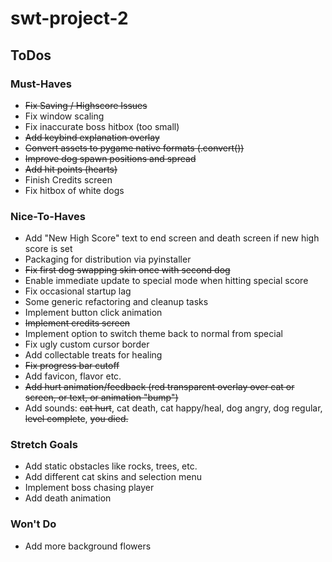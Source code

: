 # swt-project-2

## ToDos

### Must-Haves

- ~~Fix Saving / Highscore Issues~~
- Fix window scaling
- Fix inaccurate boss hitbox (too small)
- ~~Add keybind explanation overlay~~
- ~~Convert assets to pygame native formats (.convert())~~
- ~~Improve dog spawn positions and spread~~
- ~~Add hit points (hearts)~~
- Finish Credits screen
- Fix hitbox of white dogs

### Nice-To-Haves

- Add "New High Score" text to end screen and death screen if new high score is set
- Packaging for distribution via pyinstaller
- ~~Fix first dog swapping skin once with second dog~~
- Enable immediate update to special mode when hitting special score
- Fix occasional startup lag
- Some generic refactoring and cleanup tasks
- Implement button click animation
- ~~Implement credits screen~~
- Implement option to switch theme back to normal from special
- Fix ugly custom cursor border
- Add collectable treats for healing
- ~~Fix progress bar cutoff~~
- Add favicon, flavor etc.
- ~~Add hurt animation/feedback (red transparent overlay over cat or screen, or text, or animation "bump")~~
- Add sounds: ~~cat hurt~~, cat death, cat happy/heal, dog angry, dog regular, ~~level complete~~, ~~you died.~~

### Stretch Goals

- Add static obstacles like rocks, trees, etc.
- Add different cat skins and selection menu
- Implement boss chasing player
- Add death animation

### Won't Do

- Add more background flowers
